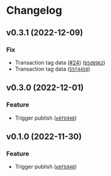 # Changelog

<!--next-version-placeholder-->

## v0.3.1 (2022-12-09)
### Fix
* Transaction tag data ([#24](https://github.com/indicina-dev/decide-python/issues/24)) ([`b5d8962`](https://github.com/indicina-dev/decide-python/commit/b5d8962cb6ffafa67faf28f623964ee71e65b76e))
* Transaction tag data ([`55f4450`](https://github.com/indicina-dev/decide-python/commit/55f4450878073fe763a44168835a699e31107f95))

## v0.3.0 (2022-12-01)
### Feature
* Trigger publish ([`e0fb940`](https://github.com/indicina-dev/decide-python/commit/e0fb940a544b1844824f7513f4ed1d0f4faddc78))

## v0.1.0 (2022-11-30)
### Feature
* Trigger publish ([`e0fb940`](https://github.com/indicina-dev/decide-python/commit/e0fb940a544b1844824f7513f4ed1d0f4faddc78))
